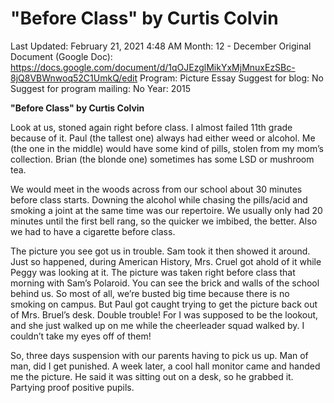 # "Before Class" by Curtis Colvin

Last Updated: February 21, 2021 4:48 AM
Month: 12 - December
Original Document (Google Doc): https://docs.google.com/document/d/1qOJEzglMikYxMjMnuxEzSBc-8jQ8VBWnwoq52C1UmkQ/edit
Program: Picture Essay
Suggest for blog: No
Suggest for program mailing: No
Year: 2015

**"Before Class" by Curtis Colvin**

Look at us, stoned again right before class. I almost failed 11th grade because of it. Paul (the tallest one) always had either weed or alcohol. Me (the one in the middle) would have some kind of pills, stolen from my mom’s collection. Brian (the blonde one) sometimes has some LSD or mushroom tea.

We would meet in the woods across from our school about 30 minutes before class starts. Downing the alcohol while chasing the pills/acid and smoking a joint at the same time was our repertoire. We usually only had 20 minutes until the first bell rang, so the quicker we imbibed, the better. Also we had to have a cigarette before class.

The picture you see got us in trouble. Sam took it then showed it around. Just so happened, during American History, Mrs. Cruel got ahold of it while Peggy was looking at it. The picture was taken right before class that morning with Sam’s Polaroid. You can see the brick and walls of the school behind us. So most of all, we’re busted big time because there is no smoking on campus. But Paul got caught trying to get the picture back out of Mrs. Bruel’s desk. Double trouble! For I was supposed to be the lookout, and she just walked up on me while the cheerleader squad walked by. I couldn’t take my eyes off of them!

So, three days suspension with our parents having to pick us up. Man of man, did I get punished. A week later, a cool hall monitor came and handed me the picture. He said it was sitting out on a desk, so he grabbed it. Partying proof positive pupils.